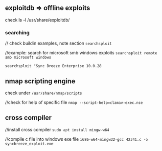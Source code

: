 ## exploitdb => offline exploits

check ls -l /usr/share/exploitdb/

### searching 
// check buildin examples, note section
``searchsploit``

//example: search for microsoft smb windows exploits
``searchsploit remote smb microsoft windows``

``searchsploit "Sync Breeze Enterprise 10.0.28``

## nmap scripting engine
check under 
``/usr/share/nmap/scripts``

//check for help of specific file
``nmap --script-help=clamav-exec.nse``

## cross compiler 
//install cross compiler
``sudo apt install mingw-w64``

//compile c file into windows exe file
``i686-w64-mingw32-gcc 42341.c -o syncbreeze_exploit.exe``
